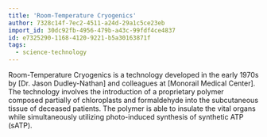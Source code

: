 ```yaml
---
title: 'Room-Temperature Cryogenics'
author: 7328c14f-7ec2-4511-a24d-29a1c5ce23eb
import_id: 30dc92fb-4956-479b-a43c-99fdf4ce4837
id: e7325290-1168-4120-9221-b5a30163871f
tags:
  - science-technology
---
```

Room-Temperature Cryogenics is a technology developed in the early 1970s by [Dr. Jason Dudley-Nathan] and colleagues at [Monorail Medical Center]. The technology involves the introduction of a proprietary polymer composed partially of chloroplasts and formaldehyde into the subcutaneous tissue of deceased patients. The polymer is able to insulate the vital organs while simultaneously utilizing photo-induced synthesis of synthetic ATP (sATP).